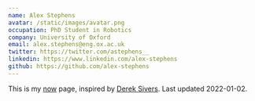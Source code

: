 ```yaml
---
name: Alex Stephens
avatar: /static/images/avatar.png
occupation: PhD Student in Robotics
company: University of Oxford
email: alex.stephens@eng.ox.ac.uk
twitter: https://twitter.com/astephens__
linkedin: https://www.linkedin.com/alex-stephens
github: https://github.com/alex-stephens
---
```


This is my [now](https://nownownow.com/about) page, inspired by [Derek Sivers](https://sive.rs/now). Last updated 2022-01-02.

